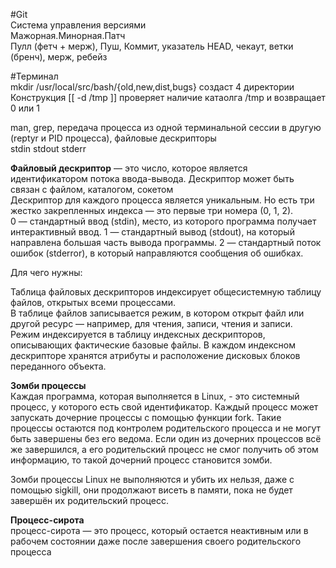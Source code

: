 #Git  
Система управления версиями  
Мажорная.Минорная.Патч  
Пулл (фетч + мерж), Пуш, Коммит, указатель HEAD, чекаут, ветки (бренч), мерж, ребейз  


#Терминал  
mkdir /usr/local/src/bash/{old,new,dist,bugs} создаст 4 директории  
Конструкция [[ -d /tmp ]] проверяет наличие катаолга /tmp и возвращает 0 или 1  

man, grep, передача процесса из одной терминальной сессии в другую (reptyr и PID процесса), файловые дескрипторы  
stdin stdout stderr  

**Файловый дескриптор** — это число, которое является идентификатором потока ввода-вывода. Дескриптор может быть связан с файлом, каталогом, сокетом  
Дескриптор для каждого процесса является уникальным. Но есть три жестко закрепленных индекса — это первые три номера (0, 1, 2).  
0 — стандартный ввод (stdin), место, из которого программа получает интерактивный ввод.
1 — стандартный вывод (stdout), на который направлена большая часть вывода программы.
2 — стандартный поток ошибок (stderror), в который направляются сообщения об ошибках.

Для чего нужны:  

Таблица файловых дескрипторов индексирует общесистемную таблицу файлов, открытых всеми процессами.  
В таблице файлов записывается режим, в котором открыт файл или другой ресурс — например, для чтения, записи, чтения и записи.  
Режим индексируется в таблицу индексных дескрипторов, описывающих фактические базовые файлы. В каждом индексном дескрипторе хранятся атрибуты и расположение дисковых блоков переданного объекта.

**Зомби процессы**  
Каждая программа, которая выполняется в Linux, - это системный процесс, у которого есть свой идентификатор. Каждый процесс может запускать дочерние процессы с помощью функции fork. Такие процессы остаются под контролем родительского процесса и не могут быть завершены без его ведома. Если один из дочерних процессов всё же завершился, а его родительский процесс не смог получить об этом информацию, то такой дочерний процесс становится зомби.  

Зомби процессы Linux не выполняются и убить их нельзя, даже с помощью sigkill, они продолжают висеть в памяти, пока не будет завершён их родительский процесс.  

**Процесс-сирота**  
процесс-сирота — это процесс, который остается неактивным или в рабочем состоянии даже после завершения своего родительского процесса


